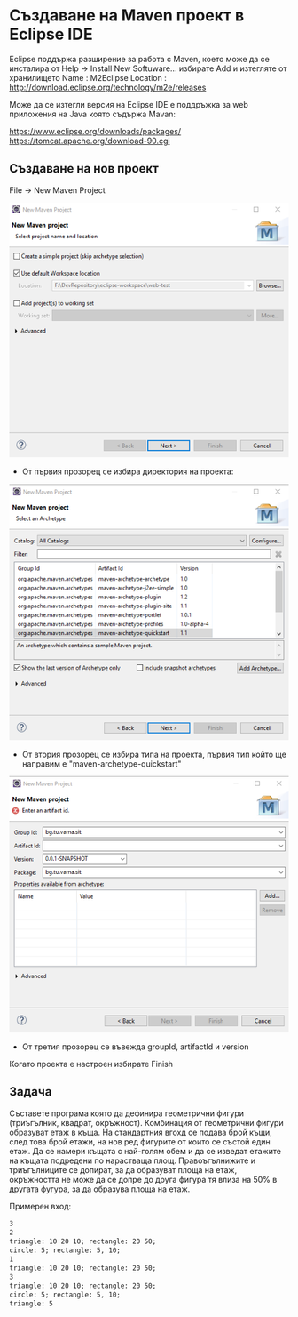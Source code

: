 # Създаване на Maven проект в Eclipse IDE

Eclipse поддържа разширение за работа с Maven, което може да се инсталира от Help -> Install New Softuware... избирате Add и изтегляте от хранилището
Name : M2Eclipse
Location : http://download.eclipse.org/technology/m2e/releases

Може да се изтегли версия на Eclipse IDE е поддръжка за web приложения на Java която съдържа Mavan:

https://www.eclipse.org/downloads/packages/ https://tomcat.apache.org/download-90.cgi

## Създаване на нов проект 

File -> New Maven Project

![step1.png](https://github.com/theVelislavKolesnichenko/IT/blob/master/Maven/Image/step1.png)

- От първия прозорец се избира директория на проекта:

![step1.png](https://github.com/theVelislavKolesnichenko/IT/blob/master/Maven/Image/step2.png)

- От втория прозорец се избира типа на проекта, първия тип който ще направим е "maven-archetype-quickstart"

![step1.png](https://github.com/theVelislavKolesnichenko/IT/blob/master/Maven/Image/step3.png)

- От третия прозорец се въвежда groupId, artifactId и version

Когато проекта е настроен избирате Finish

## Задача

Съставете програма която да дефинира геометрични фигури (триъгълник, квадрат, окръжност). Комбинация от геометрични фигури образуват етаж в къща. На стандартния вгохд се подава брой къщи, след това брой етажи, на нов ред фигурите от които се състой един етаж. Да се намери къщата с най-голям обем и да се изведат етажите на къщата подредени по нарастваща площ. Правоъгълнижите и триъгълниците се допират, за да образуват площа на етаж, окръжността не може да се допре до друга фигура тя влиза на 50% в другата фугура, за да образува площа на етаж.

Примерен вход:
```
3
2
triangle: 10 20 10; rectangle: 20 50;
circle: 5; rectangle: 5, 10;
1
triangle: 10 20 10; rectangle: 20 50;
3
triangle: 10 20 10; rectangle: 20 50;
circle: 5; rectangle: 5, 10;
triangle: 5
```
